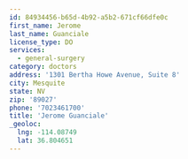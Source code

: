 ```yaml
---
id: 84934456-b65d-4b92-a5b2-671cf66dfe0c
first_name: Jerome
last_name: Guanciale
license_type: DO
services:
  - general-surgery
category: doctors
address: '1301 Bertha Howe Avenue, Suite 8'
city: Mesquite
state: NV
zip: '89027'
phone: '7023461700'
title: 'Jerome Guanciale'
_geoloc:
  lng: -114.08749
  lat: 36.804651
---
```

